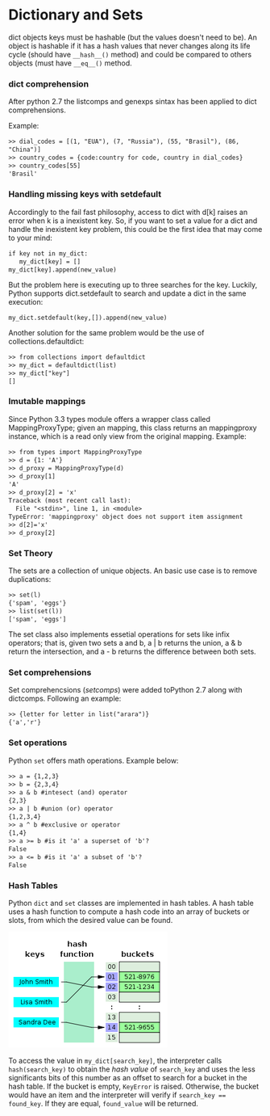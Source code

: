 # Dictionary and Sets
dict objects keys must be hashable (but the values doesn't need to be). An object is hashable if it has a hash values that never changes along its life cycle (should have `__hash__()` method) and could be compared to others objects (must have `__eq__()` method.

###  dict comprehension
After python 2.7 the listcomps and genexps sintax has been applied to dict comprehensions.

Example:
```
>> dial_codes = [(1, "EUA"), (7, "Russia"), (55, "Brasil"), (86, "China")]
>> country_codes = {code:country for code, country in dial_codes}
>> country_codes[55]
'Brasil'
```
### Handling missing keys with setdefault
Accordingly to the fail fast philosophy, access to dict with d[k] raises an error when k is a inexistent key. So, if you want to set a value for a dict and handle the inexistent key problem, this could be the first idea that may come to your mind:
```
if key not in my_dict:
   my_dict[key] = []
my_dict[key].append(new_value)
```
But the problem here is executing up to three searches for the key. Luckily, Python supports dict.setdefault to search and update a dict in the same execution:
```
my_dict.setdefault(key,[]).append(new_value)
```
Another solution for the same problem would be the use of collections.defaultdict:
```
>> from collections import defaultdict
>> my_dict = defaultdict(list)
>> my_dict["key"]
[]
```
### Imutable mappings
Since Python 3.3 types module offers a wrapper class called MappingProxyType; given an mapping, this class returns an mappingproxy instance, which is a read only view from the original mapping.
Example:
```
>> from types import MappingProxyType
>> d = {1: 'A'}
>> d_proxy = MappingProxyType(d)
>> d_proxy[1]
'A'
>> d_proxy[2] = 'x'
Traceback (most recent call last):
  File "<stdin>", line 1, in <module>
TypeError: 'mappingproxy' object does not support item assignment
>> d[2]='x'
>> d_proxy[2]
```
### Set Theory
The sets are a collection of unique objects. An basic use case is to remove duplications:
```
>> set(l)
{'spam', 'eggs'}
>> list(set(l))
['spam', 'eggs']
```
The set class also implements essetial operations for sets like infix operators; that is, given two sets a and b, a | b returns the union, a & b return the intersection, and a - b returns the difference between both sets.
### Set comprehensions
Set comprehencsions (_setcomps_) were added toPython 2.7 along with dictcomps. Following an example:
```
>> {letter for letter in list("arara")}
{'a','r'}
```
### Set operations
Python `set` offers math operations. Example below:
```
>> a = {1,2,3}
>> b = {2,3,4}
>> a & b #intesect (and) operator
{2,3}
>> a | b #union (or) operator
{1,2,3,4}
>> a ^ b #exclusive or operator
{1,4}
>> a >= b #is it 'a' a superset of 'b'?
False
>> a <= b #is it 'a' a subset of 'b'?
False
```
###  Hash Tables
Python `dict` and `set` classes are implemented in hash tables. A hash table uses a hash function to compute a hash code into an array of buckets or slots, from which the desired value can be found.

![image](hash_table.png)

To access the value in `my_dict[search_key]`, the interpreter calls `hash(search_key)` to obtain the _hash value_ of `search_key` and uses the less significants bits of this number as an offset to search for a bucket in the hash table. If the bucket is empty, `KeyError` is raised. Otherwise, the bucket would have an item and the interpreter will verify if `search_key == found_key`. If they are equal, `found_value` will be returned. 